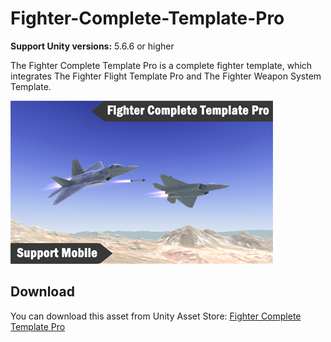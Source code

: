 # Fighter-Complete-Template-Pro

**Support Unity versions:**  5.6.6 or higher

The Fighter Complete Template Pro is a complete fighter template, which integrates The Fighter Flight Template Pro and The Fighter Weapon System Template.

![image](https://github.com/swordmaster003/Fighter-Complete-Template-Pro/blob/master/Screenshots/Cover.png)

## Download

You can download this asset from Unity Asset Store:
[Fighter Complete Template Pro](https://assetstore.unity.com/packages/templates/systems/fighter-complete-template-pro-154380)
